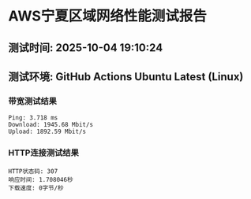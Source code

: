 # AWS宁夏区域网络性能测试报告
## 测试时间: 2025-10-04 19:10:24
## 测试环境: GitHub Actions Ubuntu Latest (Linux)

### 带宽测试结果
```
Ping: 3.718 ms
Download: 1945.68 Mbit/s
Upload: 1892.59 Mbit/s
```

### HTTP连接测试结果
```
HTTP状态码: 307
响应时间: 1.708046秒
下载速度: 0字节/秒
```

